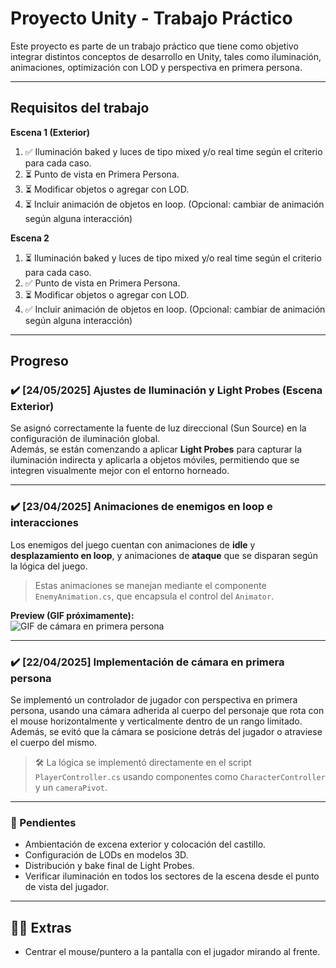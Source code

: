 # Proyecto Unity - Trabajo Práctico

Este proyecto es parte de un trabajo práctico que tiene como objetivo integrar distintos conceptos de desarrollo en Unity, tales como iluminación, animaciones, optimización con LOD y perspectiva en primera persona.

---

## Requisitos del trabajo

**Escena 1 (Exterior)**
1. ✅ Iluminación baked y luces de tipo mixed y/o real time según el criterio para cada caso.
2. ⏳ Punto de vista en Primera Persona.
3. ⏳ Modificar objetos o agregar con LOD.
4. ⏳ Incluir animación de objetos en loop. (Opcional: cambiar de animación según alguna interacción)

**Escena 2**

1. ⏳ Iluminación baked y luces de tipo mixed y/o real time según el criterio para cada caso.
2. ✅ Punto de vista en Primera Persona.
3. ⏳ Modificar objetos o agregar con LOD.
4. ✅ Incluir animación de objetos en loop. (Opcional: cambiar de animación según alguna interacción)

---

## Progreso

### ✔️ [24/05/2025] Ajustes de Iluminación y Light Probes (Escena Exterior)

Se asignó correctamente la fuente de luz direccional (Sun Source) en la configuración de iluminación global.  
Además, se están comenzando a aplicar **Light Probes** para capturar la iluminación indirecta y aplicarla a objetos móviles, permitiendo que se integren visualmente mejor con el entorno horneado.



---

### ✔️ [23/04/2025] Animaciones de enemigos en loop e interacciones

Los enemigos del juego cuentan con animaciones de **idle** y **desplazamiento en loop**, y animaciones de **ataque** que se disparan según la lógica del juego.  
> Estas animaciones se manejan mediante el componente `EnemyAnimation.cs`, que encapsula el control del `Animator`.

**Preview (GIF próximamente):**  
![GIF de cámara en primera persona](ruta/a/tu/gif-aqui.gif)

---

### ✔️ [22/04/2025] Implementación de cámara en primera persona

Se implementó un controlador de jugador con perspectiva en primera persona, usando una cámara adherida al cuerpo del personaje que rota con el mouse horizontalmente y verticalmente dentro de un rango limitado.  
Además, se evitó que la cámara se posicione detrás del jugador o atraviese el cuerpo del mismo.

> 🛠️ La lógica se implementó directamente en el script `PlayerController.cs` usando componentes como `CharacterController` y un `cameraPivot`.



---

### 📌 Pendientes
- Ambientación de excena exterior y colocación del castillo.
- Configuración de LODs en modelos 3D.
- Distribución y bake final de Light Probes.
- Verificar iluminación en todos los sectores de la escena desde el punto de vista del jugador.

---

## 🐱‍👓 Extras


- Centrar el mouse/puntero a la pantalla con el jugador mirando al frente.
